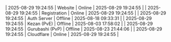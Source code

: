 | 2025-08-29 19:24:55 | Website | Online | 2025-08-29 19:24:55 |
| 2025-08-29 19:24:55 | Registration | Online | 2025-08-29 19:24:55 |
| 2025-08-29 19:24:55 | Auth Server | Offline | 2025-08-18 09:33:31 |
| 2025-08-29 19:24:55 | Kezan (PvE) | Offline | 2025-08-03 17:58:02 |
| 2025-08-29 19:24:55 | Gurubashi (PvP) | Offline | 2025-08-23 21:44:06 |
| 2025-08-29 19:24:55 | Cloudflare | Online | 2025-08-29 19:24:55 |
